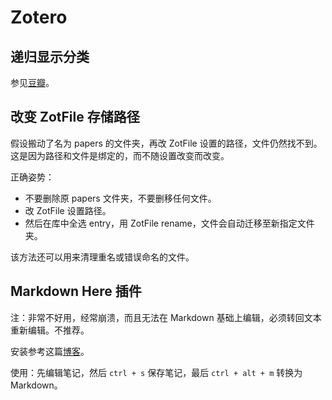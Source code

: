 # Zotero

## 递归显示分类

参见[豆瓣](https://www.douban.com/group/topic/29374494/)。

## 改变 ZotFile 存储路径

假设搬动了名为 papers 的文件夹，再改 ZotFile 设置的路径，文件仍然找不到。这是因为路径和文件是绑定的，而不随设置改变而改变。

正确姿势：

- 不要删除原 papers 文件夹，不要删移任何文件。
- 改 ZotFile 设置路径。
- 然后在库中全选 entry，用 ZotFile rename，文件会自动迁移至新指定文件夹。

该方法还可以用来清理重名或错误命名的文件。

## Markdown Here 插件

注：非常不好用，经常崩溃，而且无法在 Markdown 基础上编辑，必须转回文本重新编辑。不推荐。

安装参考这篇[博客](https://www.cnblogs.com/Jay-CFD/p/10968876.html)。

使用：先编辑笔记，然后 `ctrl + s` 保存笔记，最后 `ctrl + alt + m` 转换为 Markdown。
